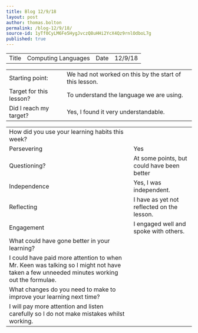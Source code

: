 ```yaml
---
title: Blog 12/9/18
layout: post
author: thomas.bolton
permalink: /blog-12/9/18/
source-id: 1yTf0CyLM6Fe5HygJvczQ8uHHi2YcX4Qz9rnlOdboL7g
published: true
---
```

<table>
  <tr>
    <td>Title</td>
    <td>Computing Languages</td>
    <td>Date</td>
    <td>12/9/18</td>
  </tr>
</table>


<table>
  <tr>
    <td>Starting point:</td>
    <td>We had not worked on this by the start of this lesson.</td>
  </tr>
  <tr>
    <td>Target for this lesson?</td>
    <td>To understand the language we are using.</td>
  </tr>
  <tr>
    <td>Did I reach my target? </td>
    <td>Yes, I found it very understandable.</td>
  </tr>
</table>


<table>
  <tr>
    <td>How did you use your learning habits this week?</td>
    <td></td>
  </tr>
  <tr>
    <td>Persevering</td>
    <td>Yes</td>
  </tr>
  <tr>
    <td>Questioning?</td>
    <td>At some points, but could have been better</td>
  </tr>
  <tr>
    <td>Independence</td>
    <td>Yes, I was independent.</td>
  </tr>
  <tr>
    <td>Reflecting</td>
    <td>I have as yet not reflected on the lesson.</td>
  </tr>
  <tr>
    <td>Engagement</td>
    <td>I engaged well and spoke with others.</td>
  </tr>
  <tr>
    <td>What could have gone better in your learning?</td>
    <td></td>
  </tr>
  <tr>
    <td>I could have paid more attention to when Mr. Keen was talking so I might not have taken a few unneeded minutes working out the formulae.</td>
    <td></td>
  </tr>
  <tr>
    <td>What changes do you need to make to improve your learning next time?</td>
    <td></td>
  </tr>
  <tr>
    <td>I will pay more attention and listen carefully so I do not make mistakes whilst working.</td>
    <td></td>
  </tr>
</table>


